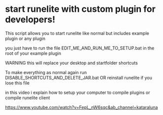 # start runelite with custom plugin for developers!
This script allows you to start runelite like normal but includes example plugin or any plugin

you just have to run the file EDIT_ME_AND_RUN_ME_TO_SETUP.bat in the root of your example plugin

WARNING this will replace your desktop and startfolder shortcuts

To make everything as normal again run DISABLE_SHORTCUTS_AND_DELETE_JAR.bat OR reinstall runelite if you lose this file

in this video i explain how to setup your computer to compile plugins or compile runelite client

https://www.youtube.com/watch?v=FepL_nW6sqc&ab_channel=kataraluna

